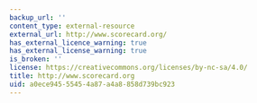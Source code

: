 ```yaml
---
backup_url: ''
content_type: external-resource
external_url: http://www.scorecard.org/
has_external_licence_warning: true
has_external_license_warning: true
is_broken: ''
license: https://creativecommons.org/licenses/by-nc-sa/4.0/
title: http://www.scorecard.org
uid: a0ece945-5545-4a87-a4a8-858d739bc923
---
```

